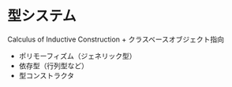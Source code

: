 # 型システム
Calculus of Inductive Construction + クラスベースオブジェクト指向

* ポリモーフィズム（ジェネリック型）
* 依存型（行列型など）
* 型コンストラクタ
